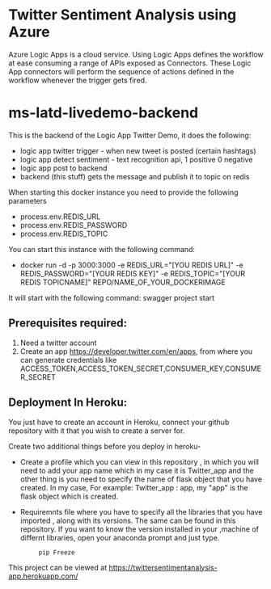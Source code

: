 # Twitter Sentiment Analysis using Azure

Azure Logic Apps is a cloud service. Using Logic Apps defines the workflow at ease consuming a range of APIs exposed as Connectors. These Logic App connectors will perform the sequence of actions defined in the workflow whenever the trigger gets fired.


# ms-latd-livedemo-backend

This is the backend of the Logic App Twitter Demo, it does the following:
* logic app twitter trigger - when new tweet is posted (certain hashtags) 
* logic app detect sentiment - text recognition api, 1 positive 0 negative
* logic app post to backend
* backend (this stuff) gets the message and publish it to topic on redis

When starting this docker instance you need to provide the following parameters
* process.env.REDIS_URL
* process.env.REDIS_PASSWORD
* process.env.REDIS_TOPIC

You can start this instance with the following command:
* docker run -d -p 3000:3000 -e REDIS_URL="[YOU REDIS URL]" -e REDIS_PASSWORD="[YOUR REDIS KEY]" -e REDIS_TOPIC="[YOUR REDIS TOPICNAME]" REPO/NAME_OF_YOUR_DOCKERIMAGE

It will start with the following command: swagger project start


## Prerequisites required:
1. Need a twitter account
2. Create an app https://developer.twitter.com/en/apps, from where you can generate credentials like ACCESS_TOKEN,ACCESS_TOKEN_SECRET,CONSUMER_KEY,CONSUMER_SECRET


## Deployment In Heroku:
You just have to create an account in Heroku, connect your github repository with it that you wish to create a server for.

Create two additional things before you deploy in heroku-
 - Create a profile which you can view in this repository , in which you will need to add your app name which in my case it is Twitter_app and the other thing is you need to specify the name of flask object that you have created. In my case, For example: Twitter_app : app, my "app" is the flask object which is created.
 - Requiremnts file where you have to specify all the libraries that you have imported , along with its versions. The same can be found in this repository. If you want to know the version installed in your ,machine of differnt libraries, open your anaconda prompt and just type.
 
            
            pip Freeze

This project can be viewed at https://twittersentimentanalysis-app.herokuapp.com/

